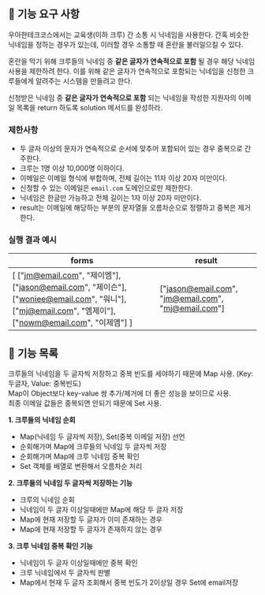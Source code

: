 ## 🚀 기능 요구 사항

우아한테크코스에서는 교육생(이하 크루) 간 소통 시 닉네임을 사용한다. 간혹 비슷한 닉네임을 정하는 경우가 있는데, 이러할 경우 소통할 때 혼란을 불러일으킬 수 있다.

혼란을 막기 위해 크루들의 닉네임 중 **같은 글자가 연속적으로 포함** 될 경우 해당 닉네임 사용을 제한하려 한다. 이를 위해 같은 글자가 연속적으로 포함되는 닉네임을 신청한 크루들에게 알려주는 시스템을 만들려고 한다.

신청받은 닉네임 중 **같은 글자가 연속적으로 포함** 되는 닉네임을 작성한 지원자의 이메일 목록을 return 하도록 solution 메서드를 완성하라.

### 제한사항

- 두 글자 이상의 문자가 연속적으로 순서에 맞추어 포함되어 있는 경우 중복으로 간주한다.
- 크루는 1명 이상 10,000명 이하이다.
- 이메일은 이메일 형식에 부합하며, 전체 길이는 11자 이상 20자 미만이다.
- 신청할 수 있는 이메일은 `email.com` 도메인으로만 제한한다.
- 닉네임은 한글만 가능하고 전체 길이는 1자 이상 20자 미만이다.
- result는 이메일에 해당하는 부분의 문자열을 오름차순으로 정렬하고 중복은 제거한다.

### 실행 결과 예시

| forms                                                                                                                                                 | result                                              |
| ----------------------------------------------------------------------------------------------------------------------------------------------------- | --------------------------------------------------- |
| [ ["jm@email.com", "제이엠"], ["jason@email.com", "제이슨"], ["woniee@email.com", "워니"], ["mj@email.com", "엠제이"], ["nowm@email.com", "이제엠"] ] | ["jason@email.com", "jm@email.com", "mj@email.com"] |

## 📜 기능 목록

크루들의 닉네임을 두 글자씩 저장하고 중복 빈도를 세야하기 때문에 Map 사용. (Key: 두글자, Value: 중복빈도)  
Map이 Object보다 key-value 쌍 추가/제거에 더 좋은 성능을 보이므로 사용.  
최종 이메일 값들은 중복되면 안되기 때문에 Set 사용.

**1. 크루들의 닉네임 순회**

- Map(닉네임 두 글자씩 저장), Set(중복 이메일 저장) 선언
- 순회해가며 Map에 크루들의 닉네임 두 글자씩 저장
- 순회해가며 Map에 크루 닉네임 중복 확인
- Set 객체를 배열로 변환해서 오름차순 처리

**2. 크루들의 닉네임 두 글자씩 저장하는 기능**

- 크루의 닉네임 순회
- 닉네임이 두 글자 이상일때에만 Map에 해당 두 글자 저장
- Map에 현재 저장할 두 글자가 이미 존재하는 경우
- Map에 현재 저장할 두 글자가 존재하지 않는 경우

**3. 크루 닉네임 중복 확인 기능**

- 닉네임이 두 글자 이상일때에만 중복 확인
- 크루 닉네임에서 두 글자씩 판별
- Map에서 현재 두 글자 조회해서 중복 빈도가 2이상일 경우 Set에 email저장
